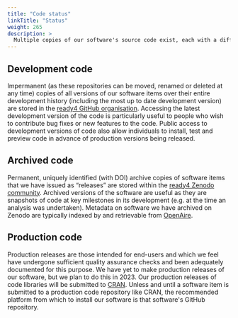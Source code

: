 ```yaml
---
title: "Code status"
linkTitle: "Status"
weight: 265
description: >
  Multiple copies of our software's source code exist, each with a different status and purpose.
---
```


## Development code
Impermanent (as these repositories can be moved, renamed or deleted at any time) copies of all versions of our software items over their entire development history (including the most up to date development version) are stored in the [ready4 GitHub organisation](https://github.com/ready4-dev). Accessing the latest development version of the code is particularly useful to people who wish to contribute bug fixes or new features to the code. Public access to development versions of code also allow individuals to install, test and preview code in advance of production versions being released.

## Archived code
Permanent, uniquely identified (with DOI) archive copies of software items that we have issued as “releases” are stored within the [ready4 Zenodo community](https://zenodo.org/communities/ready4). Archived versions of the software are useful as they are snapshots of code at key milestones in its development (e.g. at the time an analysis was undertaken). Metadata on software we have archived on Zenodo are typically indexed by and retrievable from [OpenAire](https://explore.openaire.eu/). 

## Production code
Production releases are those intended for end-users and which we feel have undergone sufficient quality assurance checks and been adequately documented for this purpose. We have yet to make production releases of our software, but we plan to do this in 2023. Our production releases of code libraries will be submitted to [CRAN](https://cran.r-project.org/). Unless and until a software item is submitted to a production code repository like CRAN, the recommended platform from which to install our software is that software's GitHub repository.

